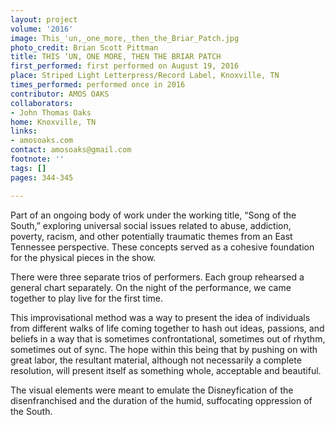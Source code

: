 ```yaml
---
layout: project
volume: '2016'
image: This_'un,_one_more,_then_the_Briar_Patch.jpg
photo_credit: Brian Scott Pittman
title: THIS ‘UN, ONE MORE, THEN THE BRIAR PATCH
first_performed: first performed on August 19, 2016
place: Striped Light Letterpress/Record Label, Knoxville, TN
times_performed: performed once in 2016
contributor: AMOS OAKS
collaborators:
- John Thomas Oaks
home: Knoxville, TN
links:
- amosoaks.com
contact: amosoaks@gmail.com
footnote: ''
tags: []
pages: 344-345

---
```


Part of an ongoing body of work under the working title, “Song of the South,” exploring universal social issues related to abuse, addiction, poverty, racism, and other potentially traumatic themes from an East Tennessee perspective. These concepts served as a cohesive foundation for the physical pieces in the show.

There were three separate trios of performers. Each group rehearsed a general chart separately. On the night of the performance, we came together to play live for the first time.

This improvisational method was a way to present the idea of individuals from different walks of life coming together to hash out ideas, passions, and beliefs in a way that is sometimes confrontational, sometimes out of rhythm, sometimes out of sync. The hope within this being that by pushing on with great labor, the resultant material, although not necessarily a complete resolution, will present itself as something whole, acceptable and beautiful.

The visual elements were meant to emulate the Disneyfication of the disenfranchised and the duration of the humid, suffocating oppression of the South.
